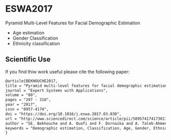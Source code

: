 # ESWA2017
Pyramid Multi-Level Features for Facial Demographic Estimation
- Age estimation
- Gender Classification
- Ethnicity classification

## Scientific Use

If you find thiw work useful please cite the following paper:

```latex
@article{BEKHOUCHE2017,
title = "Pyramid multi-level features for facial demographic estimation",
journal = "Expert Systems with Applications",
volume = "80",
pages = "297 - 310",
year = "2017",
issn = "0957-4174",
doi = "https://doi.org/10.1016/j.eswa.2017.03.030",
url = "http://www.sciencedirect.com/science/article/pii/S0957417417301793",
author = "SE. Bekhouche and A. Ouafi and F. Dornaika and A. Taleb-Ahmed and A. Hadid",
keywords = "Demographic estimation, Classification, Age, Gender, Ethnicity"
}
```
